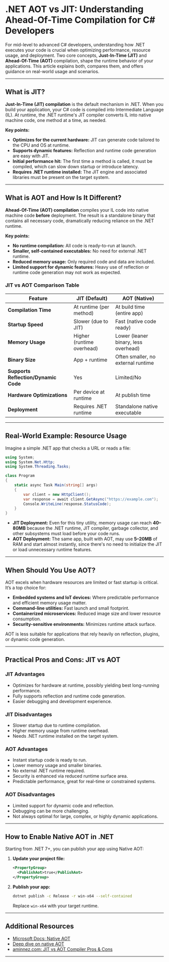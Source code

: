 # .NET AOT vs JIT: Understanding Ahead-Of-Time Compilation for C# Developers

For mid-level to advanced C# developers, understanding how .NET executes your code is crucial when optimizing performance, resource usage, and deployment. Two core concepts, **Just-In-Time (JIT)** and **Ahead-Of-Time (AOT)** compilation, shape the runtime behavior of your applications. This article explains both, compares them, and offers guidance on real-world usage and scenarios.

---

## What is JIT?

**Just-In-Time (JIT) compilation** is the default mechanism in .NET. When you build your application, your C# code is compiled into Intermediate Language (IL). At runtime, the .NET runtime's JIT compiler converts IL into native machine code, one method at a time, as needed.

**Key points:**
- **Optimizes for the current hardware:** JIT can generate code tailored to the CPU and OS at runtime.
- **Supports dynamic features:** Reflection and runtime code generation are easy with JIT.
- **Initial performance hit:** The first time a method is called, it must be compiled, which can slow down startup or introduce latency.
- **Requires .NET runtime installed:** The JIT engine and associated libraries must be present on the target system.

---

## What is AOT and How Is It Different?

**Ahead-Of-Time (AOT) compilation** compiles your IL code into native machine code **before** deployment. The result is a standalone binary that contains all necessary code, dramatically reducing reliance on the .NET runtime.

**Key points:**
- **No runtime compilation:** All code is ready-to-run at launch.
- **Smaller, self-contained executables:** No need for external .NET runtime.
- **Reduced memory usage:** Only required code and data are included.
- **Limited support for dynamic features:** Heavy use of reflection or runtime code generation may not work as expected.

### **JIT vs AOT Comparison Table**

| Feature                           | JIT (Default)                          | AOT (Native)                          |
|------------------------------------|----------------------------------------|---------------------------------------|
| **Compilation Time**               | At runtime (per method)                | At build time (entire app)            |
| **Startup Speed**                  | Slower (due to JIT)                    | Fast (native code ready)              |
| **Memory Usage**                   | Higher (runtime overhead)              | Lower (leaner binary, less overhead)  |
| **Binary Size**                    | App + runtime                          | Often smaller, no external runtime    |
| **Supports Reflection/Dynamic Code**| Yes                                    | Limited/No                            |
| **Hardware Optimizations**         | Per device at runtime                  | At publish time                       |
| **Deployment**                     | Requires .NET runtime                  | Standalone native executable          |

---

## Real-World Example: Resource Usage

Imagine a simple .NET app that checks a URL or reads a file:

```csharp
using System;
using System.Net.Http;
using System.Threading.Tasks;

class Program
{
    static async Task Main(string[] args)
    {
        var client = new HttpClient();
        var response = await client.GetAsync("https://example.com");
        Console.WriteLine(response.StatusCode);
    }
}
```
- **JIT Deployment:** Even for this tiny utility, memory usage can reach **40–80MB** because the .NET runtime, JIT compiler, garbage collector, and other subsystems must load before your code runs.
- **AOT Deployment:** The same app, built with AOT, may use **5–20MB** of RAM and start almost instantly, since there's no need to initialize the JIT or load unnecessary runtime features.

---

## When Should You Use AOT?

AOT excels when hardware resources are limited or fast startup is critical. It’s a top choice for:

- **Embedded systems and IoT devices:** Where predictable performance and efficient memory usage matter.
- **Command-line utilities:** Fast launch and small footprint.
- **Containerized microservices:** Reduced image size and lower resource consumption.
- **Security-sensitive environments:** Minimizes runtime attack surface.

AOT is less suitable for applications that rely heavily on reflection, plugins, or dynamic code generation.

---

## Practical Pros and Cons: JIT vs AOT

### **JIT Advantages**
- Optimizes for hardware at runtime, possibly yielding best long-running performance.
- Fully supports reflection and runtime code generation.
- Easier debugging and development experience.

### **JIT Disadvantages**
- Slower startup due to runtime compilation.
- Higher memory usage from runtime overhead.
- Needs .NET runtime installed on the target system.

### **AOT Advantages**
- Instant startup code is ready to run.
- Lower memory usage and smaller binaries.
- No external .NET runtime required.
- Security is enhanced via reduced runtime surface area.
- Predictable performance, great for real-time or constrained systems.

### **AOT Disadvantages**
- Limited support for dynamic code and reflection.
- Debugging can be more challenging.
- Not always optimal for large, complex, or highly dynamic applications.

---

## How to Enable Native AOT in .NET

Starting from .NET 7+, you can publish your app using Native AOT:

1. **Update your project file:**
   ```xml
   <PropertyGroup>
     <PublishAot>true</PublishAot>
   </PropertyGroup>
   ```
2. **Publish your app:**
   ```sh
   dotnet publish -c Release -r win-x64 --self-contained
   ```
   Replace `win-x64` with your target runtime.

---

## Additional Resources

- [Microsoft Docs: Native AOT](https://learn.microsoft.com/en-us/dotnet/core/deploying/native-aot/)
- [Deep dive on native AOT](https://youtu.be/Gmn-4mVSjq4?si=OgjS25MbrHaKSoIe)
- [aminnez.com: JIT vs AOT Compiler Pros & Cons](https://aminnez.com/programming-concepts/jit-vs-aot-compiler-pros-cons)

---
